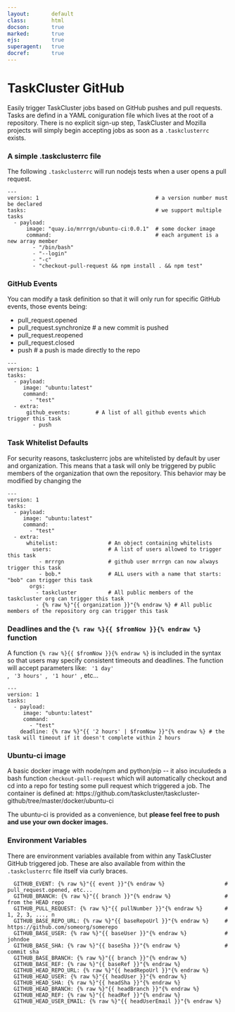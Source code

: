 ```yaml
---
layout:       default
class:        html
docson:       true
marked:       true
ejs:          true
superagent:   true
docref:       true
---
```


<h1>TaskCluster GitHub</h1>
<p>
Easily trigger TaskCluster jobs based on GitHub pushes and pull requests. Tasks are defind in a YAML coniguration file which lives at the root of a repository. There is no explicit sign-up step, TaskCluster and Mozilla projects will simply begin accepting jobs as soon as a <code>.taskclusterrc</code> exists.
</p>

### A simple .taskclusterrc file
<p>
The following <code>.taskclusterrc</code> will run nodejs tests when a user opens a pull request.
</p>

```
---
version: 1                                     # a version number must be declared
tasks:                                         # we support multiple tasks
  - payload:
      image: "quay.io/mrrrgn/ubuntu-ci:0.0.1"  # some docker image
      command:                                 # each argument is a new array member
        - "/bin/bash"
        - "--login"
        - "-c"
        - "checkout-pull-request && npm install . && npm test"
```

### GitHub Events

You can modify a task definition so that it will only run for specific GitHub events, those events being:

  * pull_request.opened
  * pull_request.synchronize # a new commit is pushed
  * pull_request.reopened
  * pull_request.closed
  * push                     # a push is made directly to the repo


```
---
version: 1
tasks:
  - payload:
     image: "ubuntu:latest"
     command:
       - "test"
  - extra:
      github_events:        # A list of all github events which trigger this task
        - push
```

### Task Whitelist Defaults
<p>
For security reasons, taskclusterrc jobs are whitelisted by default by user and organization. This means that a task will only be triggered by public members of the organization that own the repository. This behavior may be modified by changing the
</p>

```
---
version: 1
tasks:
  - payload:
     image: "ubuntu:latest"
     command:
       - "test"
  - extra:
      whitelist:                # An object containing whitelists
        users:                  # A list of users allowed to trigger this task
          - mrrrgn              # github user mrrrgn can now always trigger this task
          - bob.*               # ALL users with a name that starts: "bob" can trigger this task
       orgs:
         - taskcluster          # All public members of the taskcluster org can trigger this task
         - {% raw %}"{{ organization }}"{% endraw %} # All public members of the repository org can trigger this task

```

### Deadlines and the <code>{% raw %}{{ $fromNow }}{% endraw %}</code> function

A function <code>{% raw %}{{ $fromNow }}{% endraw %}</code> is included in the syntax so that users may specify consistent timeouts and deadlines. The function will accept parameters like:
<code> '1 day' </code>, <code> '3 hours' </code>, <code> '1 hour' </code>, etc...

```
---
version: 1
tasks:
  - payload:
     image: "ubuntu:latest"
     command:
       - "test"
    deadline: {% raw %}"{{ '2 hours' | $fromNow }}"{% endraw %} # the task will timeout if it doesn't complete within 2 hours
```

### Ubuntu-ci image

<p>
A basic docker image with node/npm and python/pip -- it also inculudeds a bash function <code>checkout-pull-request</code> which will automatically checkout and cd into a repo for testing some pull request which triggered a job. The container is defined at: https://github.com/taskcluster/taskcluster-github/tree/master/docker/ubuntu-ci

The ubuntu-ci is provided as a convenience, but <b>please feel free to push and use your own docker images.</b>
</p>

### Environment Variables

<p> There are environment variables available from within any TaskCluster GitHub triggered job. These are also available from within the <code>.taskclusterrc</code> file itself via curly braces.</p>

```
  GITHUB_EVENT: {% raw %}"{{ event }}"{% endraw %}                   # pull_request.opened, etc...
  GITHUB_BRANCH: {% raw %}"{{ branch }}"{% endraw %}                 # from the HEAD repo
  GITHUB_PULL_REQUEST: {% raw %}"{{ pullNumber }}"{% endraw %}       # 1, 2, 3, ..., n
  GITHUB_BASE_REPO_URL: {% raw %}"{{ baseRepoUrl }}"{% endraw %}     # https://github.com/someorg/somerepo
  GITHUB_BASE_USER: {% raw %}"{{ baseUser }}"{% endraw %}            # johndoe
  GITHUB_BASE_SHA: {% raw %}"{{ baseSha }}"{% endraw %}              # commit sha
  GITHUB_BASE_BRANCH: {% raw %}"{{ branch }}"{% endraw %}
  GITHUB_BASE_REF: {% raw %}"{{ baseRef }}"{% endraw %}
  GITHUB_HEAD_REPO_URL: {% raw %}"{{ headRepoUrl }}"{% endraw %}
  GITHUB_HEAD_USER: {% raw %}"{{ headUser }}"{% endraw %}
  GITHUB_HEAD_SHA: {% raw %}"{{ headSha }}"{% endraw %}
  GITHUB_HEAD_BRANCH: {% raw %}"{{ headBranch }}"{% endraw %}
  GITHUB_HEAD_REF: {% raw %}"{{ headRef }}"{% endraw %}
  GITHUB_HEAD_USER_EMAIL: {% raw %}"{{ headUserEmail }}"{% endraw %}
```

<div data-render-schema='http://schemas.taskcluster.net/github/v1/taskclusterrc.json'></div>
<div data-doc-ref='http://references.taskcluster.net/github/v1/api.json'></div>
<div data-doc-ref='http://references.taskcluster.net/github/v1/exchanges.json'></div>
